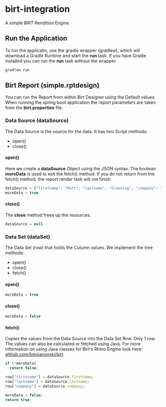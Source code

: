 # birt-integration
A simple BIRT Rendition Engine

## Run the Application
To run the applicatin, use the gradle wrapper (gradlew), which will download a Gradle Runtime and start the **run** task.
If you have Gradle installed you can run the **run** task without the wrapper.
```gradle
gradlew run
```

## Birt Report (simple.rptdesign)
You can run the Report from within Birt Designer using the Default values. When running the spring boot application the
report parameters are taken from the **birt.properties** file.

### Data Source (dataSource)
The Data Source is the source for the data. It has two Script methods:
- open()
- close()

#### open()
Here we create a **dataSource** Object using the JSON syntax. The boolean **moreData** is used to exit the fetch() method.
If you do not return from the fetch() method, the report render task will not finish.

```javascript
dataSource = {"firstname": "Matt", "lastname": "Groening", "company": "Netflix"};
moreData = true
```

#### close()
The **close** method frees up the resources.

```javascript
dataSource = null
```

### Data Set (dataSet)
The Data Set (row) that holds the Column values. We implement the tree methods:
- open()
- close()
- fetch()

#### open()
```javascript
moreData = true
```

#### close()
```javascript
moreData = false
```

#### fetch()
Copies the values from the Data Source into the Data Set Row. Only 1 row. The values can also be calculated or fetched using
Java. For more information on using Java classes for Birt's Rhino Engine look here:
[github.com/kstojanovski/birt](https://github.com/kstojanovski/birt)

```javascript
if (!moreData)
  return false;

row["firstname"] = dataSource.firstname;
row["lastname"] = dataSource.lastname;
row["company"] = dataSource.company;

moreData = false;
return true;
```


